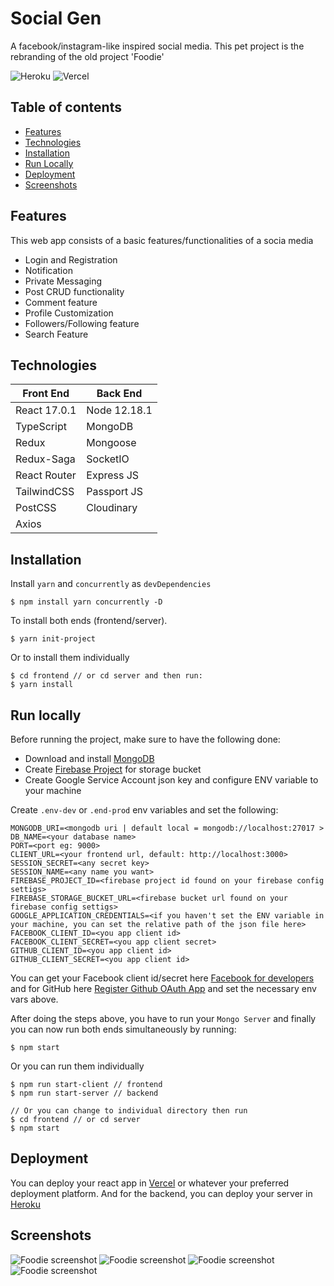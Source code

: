 # Social Gen

A facebook/instagram-like inspired social media. This pet project is the rebranding of the old project 'Foodie'

![Heroku](https://heroku-badge.herokuapp.com/?app=socialgeneration) ![Vercel](https://vercelbadge.vercel.app/api/jgudo/socialgen)

## Table of contents

- [Features](#features)
- [Technologies](#technologies)
- [Installation](#installation)
- [Run Locally](#run_local)
- [Deployment](#deployment)
- [Screenshots](#screenshots)

## Features

This web app consists of a basic features/functionalities of a socia media

- Login and Registration
- Notification
- Private Messaging
- Post CRUD functionality
- Comment feature
- Profile Customization
- Followers/Following feature
- Search Feature

## Technologies

| Front End    | Back End     |
| ------------ | ------------ |
| React 17.0.1 | Node 12.18.1 |
| TypeScript   | MongoDB      |
| Redux        | Mongoose     |
| Redux-Saga   | SocketIO     |
| React Router | Express JS   |
| TailwindCSS  | Passport JS  |
| PostCSS      | Cloudinary   |
| Axios        |              |

## Installation

Install `yarn` and `concurrently` as `devDependencies`

```
$ npm install yarn concurrently -D
```

To install both ends (frontend/server).

```
$ yarn init-project
```

Or to install them individually

```
$ cd frontend // or cd server and then run:
$ yarn install
```

## Run locally

Before running the project, make sure to have the following done:

- Download and install [MongoDB](https://www.mongodb.com/)
- Create [Firebase Project](https://console.firebase.google.com/u/0/) for storage bucket
- Create Google Service Account json key and configure ENV variable to your machine

Create `.env-dev` or `.end-prod` env variables and set the following:

```
MONGODB_URI=<mongodb uri | default local = mongodb://localhost:27017 >
DB_NAME=<your database name>
PORT=<port eg: 9000>
CLIENT_URL=<your frontend url, default: http://localhost:3000>
SESSION_SECRET=<any secret key>
SESSION_NAME=<any name you want>
FIREBASE_PROJECT_ID=<firebase project id found on your firebase config settigs>
FIREBASE_STORAGE_BUCKET_URL=<firebase bucket url found on your firebase config settigs>
GOOGLE_APPLICATION_CREDENTIALS=<if you haven't set the ENV variable in your machine, you can set the relative path of the json file here>
FACEBOOK_CLIENT_ID=<you app client id>
FACEBOOK_CLIENT_SECRET=<you app client secret>
GITHUB_CLIENT_ID=<you app client id>
GITHUB_CLIENT_SECRET=<you app client id>
```

You can get your Facebook client id/secret here [Facebook for developers](http://developers.facebook.com/) and for GitHub here [Register Github OAuth App](https://github.com/settings/applications/new) and set the necessary env vars above.

After doing the steps above, you have to run your `Mongo Server` and finally you can now run both ends simultaneously by running:

```
$ npm start
```

Or you can run them individually

```
$ npm run start-client // frontend
$ npm run start-server // backend

// Or you can change to individual directory then run
$ cd frontend // or cd server
$ npm start
```

## Deployment

You can deploy your react app in [Vercel](http://vercel.app/) or whatever your preferred deployment platform.
And for the backend, you can deploy your server in [Heroku](https://heroku.com)

## Screenshots

![Foodie screenshot](https://raw.githubusercontent.com/jgudo/foodie/master/frontend/src/images/screen1.png)
![Foodie screenshot](https://raw.githubusercontent.com/jgudo/foodie/master/frontend/src/images/screen2.png)
![Foodie screenshot](https://raw.githubusercontent.com/jgudo/foodie/master/frontend/src/images/screen3.png)
![Foodie screenshot](https://raw.githubusercontent.com/jgudo/foodie/master/frontend/src/images/screen4.png)
